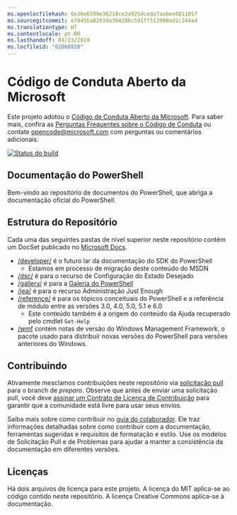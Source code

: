 ```yaml
---
ms.openlocfilehash: 6e36e6599e36218ce2a925dceda7aa0ee6811057
ms.sourcegitcommit: e7445ba8203da304286c591ff513900ad1c244a4
ms.translationtype: HT
ms.contentlocale: pt-BR
ms.lasthandoff: 04/23/2019
ms.locfileid: "62068820"
---
```

# <a name="microsoft-open-source-code-of-conduct"></a>Código de Conduta Aberto da Microsoft

Este projeto adotou o [Código de Conduta Aberto da Microsoft](https://opensource.microsoft.com/codeofconduct/).
Para saber mais, confira as [Perguntas Frequentes sobre o Código de Conduta](https://opensource.microsoft.com/codeofconduct/faq/) ou contate [opencode@microsoft.com](mailto:opencode@microsoft.com) com perguntas ou comentários adicionais.

[![Status do build](https://ci.appveyor.com/api/projects/status/onshefxnc4g4pv87/branch/staging?svg=true)](https://ci.appveyor.com/project/PowerShell/powershell-docs/branch/staging)

## <a name="powershell-documentation"></a>Documentação do PowerShell

Bem-vindo ao repositório de documentos do PowerShell, que abriga a documentação oficial do PowerShell.

## <a name="repository-structure"></a>Estrutura do Repositório

Cada uma das seguintes pastas de nível superior neste repositório contém um DocSet publicado no [Microsoft Docs](https://docs.microsoft.com/powershell).

- [/developer/](https://docs.microsoft.com/powershell/developer/) é o futuro lar da documentação do SDK do PowerShell
  - Estamos em processo de migração deste conteúdo do MSDN
- [/dsc/](https://docs.microsoft.com/powershell/dsc/) é para o recurso de Configuração do Estado Desejado
- [/gallery/](https://docs.microsoft.com/powershell/gallery) é para a [Galeria do PowerShell](https://www.powershellgallery.com/)
- [/jea/](https://docs.microsoft.com/powershell/jea/) é para o recurso Administração Just Enough
- [/reference/](https://docs.microsoft.com/powershell/scripting/) é para os tópicos conceituais do PowerShell e a referência de módulo entre as versões 3.0, 4.0, 5.0, 5.1 e 6.0
  - Este conteúdo também é a origem do conteúdo da Ajuda recuperado pelo cmdlet `Get-Help`
- [/wmf](https://docs.microsoft.com/powershell/wmf/readme) contém notas de versão do Windows Management Framework, o pacote usado para distribuir novas versões do PowerShell para versões anteriores do Windows.

## <a name="contributing"></a>Contribuindo

Ativamente mesclamos contribuições neste repositório via [solicitação pull](https://help.github.com/articles/using-pull-requests/) para o branch de *preparo*.
Observe que antes de enviar uma solicitação pull, você deve [assinar um Contrato de Licença de Contribuição](https://cla.microsoft.com/) para garantir que a comunidade está livre para usar seus envios.

Saiba mais sobre como contribuir no [guia do colaborador](CONTRIBUTING.md).
Ele traz informações detalhadas sobre como contribuir com a documentação, ferramentas sugeridas e requisitos de formatação e estilo.
Use os modelos de Solicitação Pull e de Problemas para ajudar a manter a consistência da documentação em diferentes versões.

## <a name="licenses"></a>Licenças

Há dois arquivos de licença para este projeto.
A licença do MIT aplica-se ao código contido neste repositório.
A licença Creative Commons aplica-se à documentação.